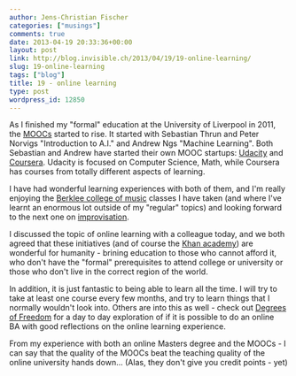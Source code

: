 ```yaml
---
author: Jens-Christian Fischer
categories: ["musings"]
comments: true
date: 2013-04-19 20:33:36+00:00
layout: post
link: http://blog.invisible.ch/2013/04/19/19-online-learning/
slug: 19-online-learning
tags: ["blog"]
title: 19 - online learning
type: post
wordpress_id: 12850
---
```


As I finished my "formal" education at the University of Liverpool in 2011, the [MOOCs](http://en.wikipedia.org/wiki/Massive_open_online_course) started to rise. It started with Sebastian Thrun and Peter Norvigs "Introduction to A.I." and Andrew Ngs "Machine Learning". Both Sebastian and Andrew have started their own MOOC startups: [Udacity](https://www.udacity.com/) and [Coursera](http://coursera.org). Udacity is focused on Computer Science, Math, while Coursera has courses from totally different aspects of learning.

I have had wonderful learning experiences with both of them, and I'm really enjoying the [Berklee college of music](http://www.berklee.edu/) classes I have taken (and where I've learnt an enormous lot outside of my "regular" topics) and looking forward to the next one on [improvisation](https://www.coursera.org/course/improvisation).

I discussed the topic of online learning with a colleague today, and we both agreed that these initiatives (and of course the [Khan academy](https://www.khanacademy.org/)) are wonderful for humanity - brining education to those who cannot afford it, who don't have the "formal" prerequisites to attend college or university or those who don't live in the correct region of the world.

In addition, it is just fantastic to being able to learn all the time. I will try to take at least one course every few months, and try to learn things that I normally wouldn't look into. Others are into this as well - check out [Degrees of Freedom](http://degreeoffreedom.org/) for a day to day exploration of if it is possible to do an online BA with good reflections on the online learning experience.

From my experience with both an online Masters degree and the MOOCs - I can say that the quality of the MOOCs beat the teaching quality of the online university hands down... (Alas, they don't give you credit points - yet)
